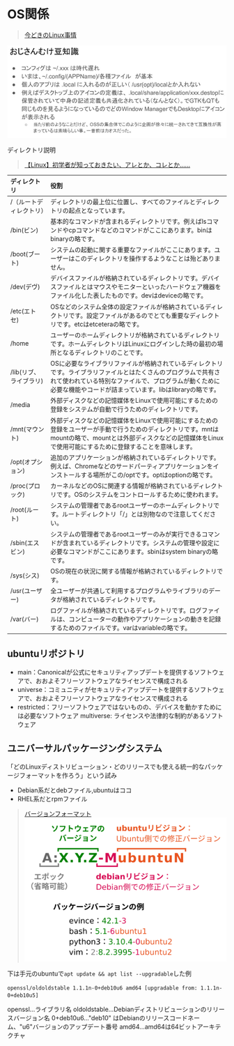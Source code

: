 # OS関係

>[今どきのLinux事情](https://speakerdeck.com/tokida/jin-dokifalselinuxshi-qing)

![どきのLinux事情](./img/f7fce9d0-4299-4a6f-99ec-ce04e6ccc5ef.PNG)

ディレクトリ説明
>[【Linux】初学者が知っておきたい、アレとか、コレとか……](https://qiita.com/YSWEngineer/items/52370b37486f5907fc87#%E3%83%95%E3%82%A1%E3%82%A4%E3%83%AB%E3%83%95%E3%82%A9%E3%83%AB%E3%83%80%E3%83%87%E3%82%A3%E3%83%AC%E3%82%AF%E3%83%88%E3%83%AA)

| ディレクトリ | 役割 |
|:---|:---|
|/（ルートディレクトリ）|  ディレクトリの最上位に位置し、すべてのファイルとディレクトリの起点となっています。|
|/bin(ビン) | 基本的なコマンドが含まれるディレクトリです。例えばlsコマンドやcpコマンドなどのコマンドがここにあります。binはbinaryの略です。|
|/boot(ブート)|  システムの起動に関する重要なファイルがここにあります。ユーザーはこのディレクトリを操作するようなことは殆どありません。|
|/dev(デヴ) | デバイスファイルが格納されているディレクトリです。デバイスファイルとはマウスやモニターといったハードウェア機器をファイル化した表したものです。devはdeviceの略です。|
|/etc(エトセ) | OSなどのシステム全体の設定ファイルが格納されているディレクトリです。設定ファイルがあるのでとても重要なディレクトリです。etcはetceteraの略です。|
|/home | ユーザーのホームディレクトリが格納されているディレクトリです。ホームディレクトリはLinuxにログインした時の最初の場所となるディレクトリのことです。|
|/lib(リブ、ライブラリ)|  OSに必要なライブラリファイルが格納されているディレクトリです。ライブラリファイルとはたくさんのプログラムで共有されて使われている特別なファイルで、プログラムが動くために必要な機能やコードが詰まっています。libはlibraryの略です。|
|/media | 外部ディスクなどの記憶媒体をLinuxで使用可能にするための登録をシステムが自動で行うためのディレクトリです。|
|/mnt(マウント) | 外部ディスクなどの記憶媒体をLinuxで使用可能にするための登録をユーザーが手動で行うためのディレクトリです。mntはmountの略で、mountとは外部ディスクなどの記憶媒体をLinuxで使用可能にするために登録することを意味します。|
|/opt(オプション) | 追加のアプリケーションが格納されているディレクトリです。例えば、Chromeなどのサードパーティアプリケーションをインストールする場所がこの/optです。optはoptionの略です。|
|/proc(プロック)|  カーネルなどのOSに関連する情報が格納されているディレクトリです。OSのシステムをコントロールするために使われます。|
|/root(ルート)|  システムの管理者であるrootユーザーのホームディレクトリです。ルートディレクトリ「/」とは別物なので注意してください。|
|/sbin(エスビン) | システムの管理者であるrootユーザーのみが実行できるコマンドが含まれているディレクトリです。システムの管理や設定に必要なコマンドがここにあります。sbinはsystem binaryの略です。|
|/sys(シス)|  OSの現在の状況に関する情報が格納されているディレクトリです。|
|/usr(ユーザー)|  全ユーザーが共通して利用するプログラムやライブラリのデータが格納されているディレクトリです。|
|/var(バー) | ログファイルが格納されているディレクトリです。ログファイルは、コンピューターの動作やアプリケーションの動きを記録するためのファイルです。varはvariableの略です。|

## ubuntuリポジトリ

- main：Canonicalが公式にセキュリティアップデートを提供するソフトウェアで、おおよそフリーソフトウェアなライセンスで構成される
- universe：コミュニティがセキュリティアップデートを提供するソフトウェアで、おおよそフリーソフトウェアなライセンスで構成される
- restricted：フリーソフトウェアではないものの、デバイスを動かすためには必要なソフトウェア
multiverse: ライセンスや法律的な制約があるソフトウェア

## ユニバーサルパッケージングシステム

「どのLinuxディストリビューション・どのリリースでも使える統一的なパッケージフォーマットを作ろう」という試み

- Debian系だとdebファイル,ubuntuはココ
- RHEL系だとrpmファイル

>[バージョンフォーマット](https://pc.watch.impress.co.jp/docs/column/ubuntu/1417585.html)
![バージョンフォーマット](img\version_o.png)

下は手元のubuntuで```apt update && apt list --upgradable```した例

```openssl/oldoldstable 1.1.1n-0+deb10u6 amd64 [upgradable from: 1.1.1n-0+deb10u5]```

openssl…ライブラリ名
oldoldstable…Debianディストリビューションのリリースバージョン名
0+deb10u6…"deb10" はDebianのリリースコードネーム、"u6"バージョンのアップデート番号
amd64…amd64は64ビットアーキテクチャ
